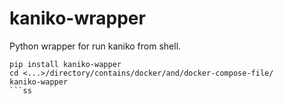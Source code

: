 # kaniko-wrapper
Python wrapper for run kaniko from shell.

```
pip install kaniko-wapper
cd <...>/directory/contains/docker/and/docker-compose-file/
kaniko-wapper
```ss